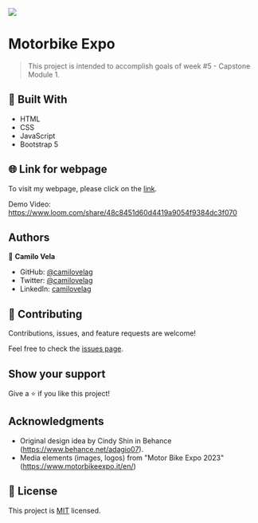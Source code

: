 ![](https://img.shields.io/badge/Microverse-blueviolet)

# Motorbike Expo

> This project is intended to accomplish goals of week #5 - Capstone Module 1.


## 🧰 Built With

- HTML
- CSS
- JavaScript
- Bootstrap 5

## 🌐 Link for webpage

To visit my webpage, please click on the [link](https://camilovelag-motorbike-expo.netlify.app/).

Demo Video: https://www.loom.com/share/48c8451d60d4419a9054f9384dc3f070

## Authors

👤 **Camilo Vela**

- GitHub: [@camilovelag](https://github.com/camilovelag)
- Twitter: [@camilovelag](https://twitter.com/camilovelag)
- LinkedIn: [camilovelag](https://linkedin.com/in/camilovelag)


## 🤝 Contributing

Contributions, issues, and feature requests are welcome!

Feel free to check the [issues page](../../issues/).

## Show your support

Give a ⭐️ if you like this project!

## Acknowledgments

- Original design idea by Cindy Shin in Behance (https://www.behance.net/adagio07).
- Media elements (images, logos) from "Motor Bike Expo 2023" (https://www.motorbikeexpo.it/en/)

## 📝 License

This project is [MIT](./MIT.md) licensed.
